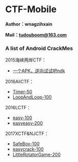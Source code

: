 # CTF-Mobile

**Author：wnagzihxain**

**Mail：tudouboom@163.com**

### A list of Android CrackMes

2015海峡两岸CTF：
- [一个APK，逆向试试吧ndk](https://github.com/toToCW/CTF-Mobile/tree/master/2015%E6%B5%B7%E5%B3%A1%E4%B8%A4%E5%B2%B8CTF/%E4%B8%80%E4%B8%AAAPK%EF%BC%8C%E9%80%86%E5%90%91%E8%AF%95%E8%AF%95%E5%90%A7ndk)

2016AliCTF：
- [Timer-50](https://github.com/toToCW/CTF-Mobile/tree/master/2016AliCTF/Timer-50)
- [LoopAndLoop-100](https://github.com/toToCW/CTF-Mobile/tree/master/2016AliCTF/LoopAndLoop-100)

2016LCTF：
- [easy-100](https://github.com/toToCW/CTF-Mobile/tree/master/2016LCTF/easy-100)
- [easyeasy-200](https://github.com/toToCW/CTF-Mobile/tree/master/2016LCTF/easyeasy-200)

2017XCTF&NJCTF：
- [SafeBox-100](https://github.com/toToCW/CTF-Mobile/tree/master/2017XCTF-NJCTF/SafeBox-100)
- [easycrack-100](https://github.com/toToCW/CTF-Mobile/tree/master/2017XCTF-NJCTF/easycrack-100)
- [LittleRotatorGame-200](https://github.com/toToCW/CTF-Mobile/tree/master/2017XCTF-NJCTF/LittleRotatorGame)

